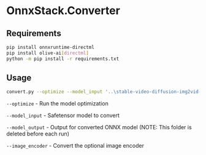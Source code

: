 ﻿# OnnxStack.Converter

## Requirements
```bash
pip install onnxruntime-directml
pip install olive-ai[directml]
python -m pip install -r requirements.txt
```

## Usage
```bash
convert.py --optimize --model_input '..\stable-video-diffusion-img2vid-xt' --model_output '..\converted' 
```
`--optimize`  - Run the model optimization

`--model_input`  - Safetensor model to convert

`--model_output`  - Output for converted ONNX model (NOTE: This folder is deleted before each run)

`--image_encoder`  - Convert the optional image encoder
